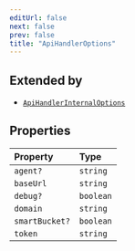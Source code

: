 ```yaml
---
editUrl: false
next: false
prev: false
title: "ApiHandlerOptions"
---
```


## Extended by

- [`ApiHandlerInternalOptions`](/api/interfaces/apihandlerinternaloptions/)

## Properties

| Property | Type |
| :------ | :------ |
| `agent?` | `string` |
| `baseUrl` | `string` |
| `debug?` | `boolean` |
| `domain` | `string` |
| `smartBucket?` | `boolean` |
| `token` | `string` |
